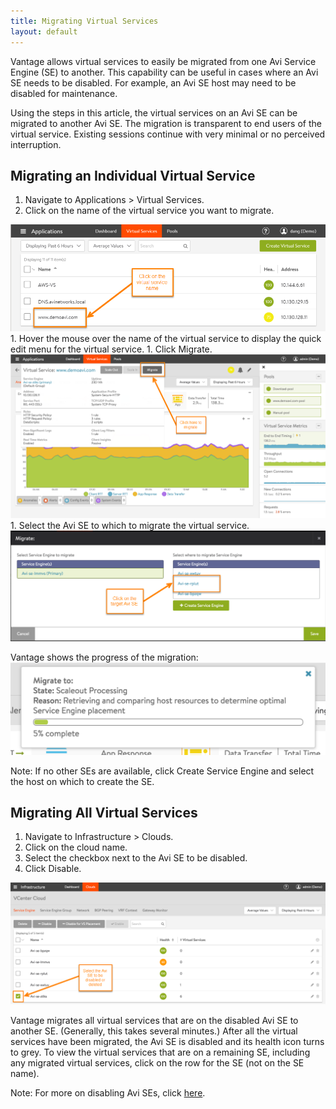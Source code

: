 ```yaml
---
title: Migrating Virtual Services
layout: default
---
```

Vantage allows virtual services to easily be migrated from one Avi Service Engine (SE) to another. This capability can be useful in cases where an Avi SE needs to be disabled. For example, an Avi SE host may need to be disabled for maintenance.

Using the steps in this article, the virtual services on an Avi SE can be migrated to another Avi SE. The migration is transparent to end users of the virtual service. Existing sessions continue with very minimal or no perceived interruption.

## Migrating an Individual Virtual Service

1. Navigate to Applications &gt; Virtual Services.
1. Click on the name of the virtual service you want to migrate.
<img src="img/migrate-single-vs-selectit.png" alt="migrate-single-vs-selectit">
1. Hover the mouse over the name of the virtual service to display the quick edit menu for the virtual service.
1. Click Migrate.
<img src="img/migrate-single-vs.png" alt="migrate-single-vs">
1. Select the Avi SE to which to migrate the virtual service.
<img src="img/migrate-single-vs-targetse.png" alt="migrate-single-vs-targetse">

Vantage shows the progress of the migration:
<img src="img/migrate-single-vs-status.png" alt="migrate-single-vs-status">

Note: If no other SEs are available, click Create Service Engine and select the host on which to create the SE.

## Migrating All Virtual Services

1. Navigate to Infrastructure &gt; Clouds.
1. Click on the cloud name.
1. Select the checkbox next to the Avi SE to be disabled.
1. Click Disable.
<img src="img/migrate-all-vs.png" alt="migrate-all-vs">

Vantage migrates all virtual services that are on the disabled Avi SE to another SE. (Generally, this takes several minutes.) After all the virtual services have been migrated, the Avi SE is disabled and its health icon turns to grey. To view the virtual services that are on a remaining SE, including any migrated virtual services, click on the row for the SE (not on the SE name).

Note: For more on disabling Avi SEs, click <a href="/docs/latest/disable-se">here</a>.